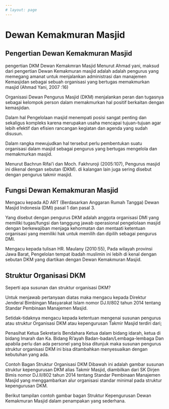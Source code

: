 ```yaml
---
# layout: page
---
```


# Dewan Kemakmuran Masjid

## Pengertian Dewan Kemakmuran Masjid

pengertian DKM Dewan Kemakmran Masjid
Menurut Ahmad yani, maksud dari pengertian Dewan Kemakmuran masjid adalah adalah pengurus yang memegang amanat untuk menjalankan administrasi dan manajemen Kemasjidan sebagai sebuah organisasi yang bertugas memakmurkan masjid (Ahmad Yani, 2007 :16)

Organisasi Dewan Pengurus Masjid (DKM) menjalankan peran dan tugasnya sebagai kelompok person dalam memakmurkan hal positif berkaitan dengan kemasjidan.

Dalam hal Pengelolaan masjid menempati posisi sangat penting dan sekaligus kompleks karena merupakan usaha mencapai tujuan-tujuan agar lebih efektif dan efisien rancangan kegiatan dan agenda yang sudah disusun.

Dalam rangka mewujudkan hal tersebut perlu pembentukan suatu organisasi dalam masjid sebagai pengurus yang bertugas mengelola dan memakmurkan masjid.

Menurut Bachrun Rifai’i dan Moch. Fakhruroji (2005:107), Pengurus masjid ini dikenal dengan sebutan (DKM). di kalangan lain juga sering disebut dengan pengurus takmir masjid.

## Fungsi Dewan Kemakmuran Masjid

Mengacu kepada AD ART (Berdasarkan Anggaran Rumah Tangga) Dewan Masjid Indonesia (DMI) pasal 1 dan pasal 3.

Yang disebut dengan pengurus DKM adalah anggota organisasi DMI yang memiliki tugas/fungsi dan tanggung jawab operasional pengelolaan masjid dengan berkewajiban menjaga kehormatan dan mentaati ketentuan organisasi yang memiliki hak untuk memilih dan dipilih sebagai pengurus DMI.

Mengacu kepada tulisan HR. Maulany (2010:55), Pada wilayah provinsi Jawa Barat, Pengelolan tempat ibadah muslimin ini lebih di kenal dengan sebutan DKM yang diartikan dengan Dewan Kemakmuran Masjid.

## Struktur Organisasi DKM

Seperti apa susunan dan struktur organisasi DKM?

Untuk menjawab pertanyaan diatas maka mengacu kepada Direktur Jenderal Bimbingan Masyarakat Islam nomor DJ.II/802 tahun 2014 tentang Standar Pembinaan Manajemen Masjid.

Setidak-tidaknya mengacu kepada ketentuan mengenai susunan pengurus atau struktur Organisasi DKM atau kepengurusan Takmir Masjid terdiri dari;

Penasihat
Ketua
Sekretaris
Bendahara
Ketua dalam bidang idarah,
ketua di bidang Imarah dan
Ka. Bidang Ri’ayah
Badan-badan/Lembaga-lembaga
Dan apabila perlu dan ada personel yang bisa ditunjuk maka susunan pengurus struktur organisasi DKM ini bisa ditambahkan menyesuaikan dengan kebutuhan yang ada.

Contoh Bagan Struktur Organisasi DKM
Dibawah ini adalah gambar susunan struktur kepengurusan DKM alias Takmir Masjid, diambilkan dari SK Dirjen Bimis nomor DJ.II/802 tahun 2014 tentang Standar Pembinaan Manajemen Masjid yang menggambarkan alur organisasi standar minimal pada struktur kepengurusan DKM.

Berikut tampilan contoh gambar bagan Struktur Kepengurusan Dewan Kemakmuran Masjid dalam penampakan yang sederhana.
